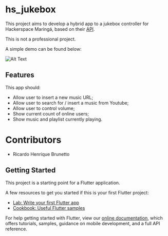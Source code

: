 # hs_jukebox

This project aims to develop a hybrid app to a jukebox controller for Hackerspace Maringá,
based on their [API](https://github.com/HackerSpaceMaringa/jukebox).

This is not a professional project.

A simple demo can be found below:

![Alt Text](demo.gif)

## Features

This app should:

- Allow user to insert a new music URL;
- Allow user to search for / insert a music from Youtube;
- Allow user to control volume;
- Show current count of online users;
- Show music and playlist currently playing.

# Contributors

- Ricardo Henrique Brunetto

## Getting Started

This project is a starting point for a Flutter application.

A few resources to get you started if this is your first Flutter project:

- [Lab: Write your first Flutter app](https://flutter.io/docs/get-started/codelab)
- [Cookbook: Useful Flutter samples](https://flutter.io/docs/cookbook)

For help getting started with Flutter, view our 
[online documentation](https://flutter.io/docs), which offers tutorials, 
samples, guidance on mobile development, and a full API reference.

